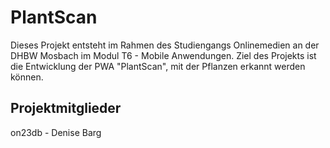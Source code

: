 # PlantScan
Dieses Projekt entsteht im Rahmen des Studiengangs Onlinemedien an der DHBW Mosbach im Modul T6 - Mobile Anwendungen. Ziel des Projekts ist die Entwicklung der PWA "PlantScan", mit der Pflanzen erkannt werden können.

## Projektmitglieder
on23db - Denise Barg


